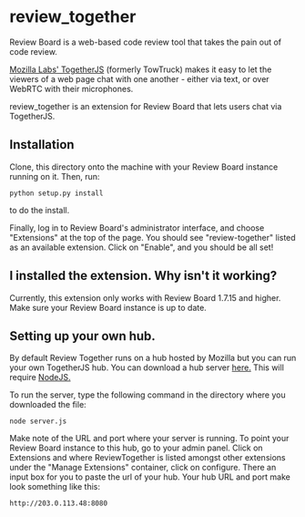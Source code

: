 review\_together
================

Review Board is a web-based code review tool that takes the pain out of code review.

[Mozilla Labs' TogetherJS](http://togetherjs.com/) (formerly TowTruck) makes it
easy to let the viewers of a web page chat with one another - either via text,
or over WebRTC with their microphones.

review\_together is an extension for Review Board that lets users chat via
TogetherJS.

## Installation

Clone, this directory onto the machine with your Review Board instance running
on it. Then, run:

    python setup.py install

to do the install.

Finally, log in to Review Board's administrator interface, and choose
"Extensions" at the top of the page. You should see "review-together" listed as
an available extension. Click on "Enable", and you should be all set!

## I installed the extension. Why isn't it working?

Currently, this extension only works with Review Board 1.7.15 and higher. Make
sure your Review Board instance is up to date.

## Setting up your own hub.

By default Review Together runs on a hub hosted by Mozilla but you can run your
own TogetherJS hub. You can download a hub server
[here.](https://github.com/mozilla/togetherjs/blob/develop/hub/server.js) This
will require [NodeJS.](http://nodejs.org/download/)

To run the server, type the following command in the directory where you
downloaded the file:

    node server.js

Make note of the URL and port where your server is running. To point your
Review Board instance to this hub, go to your admin panel. Click on Extensions
and where ReviewTogether is listed amongst other extensions under the "Manage
Extensions" container, click on configure. There an input box for you to paste
the url of your hub. Your hub URL and port make look something like this:

    http://203.0.113.48:8080
